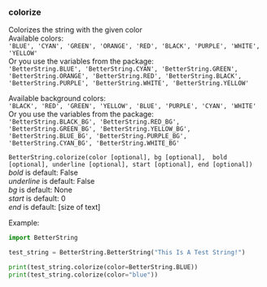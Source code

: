 ### colorize
Colorizes the string with the given color      
Available colors:    
`'BLUE', 'CYAN', 'GREEN', 'ORANGE', 'RED', 'BLACK', 'PURPLE', 'WHITE', 'YELLOW'`            
Or you use the variables from the package:     
`'BetterString.BLUE', 'BetterString.CYAN', 'BetterString.GREEN', 'BetterString.ORANGE', 'BetterString.RED', 'BetterString.BLACK', 'BetterString.PURPLE', 'BetterString.WHITE', 'BetterString.YELLOW'`    

Available background colors:   
`'BLACK', 'RED', 'GREEN', 'YELLOW', 'BLUE', 'PURPLE', 'CYAN', 'WHITE'`    
Or you use the variables from the package:   
`'BetterString.BLACK_BG', 'BetterString.RED_BG', 'BetterString.GREEN_BG', 'BetterString.YELLOW_BG', 'BetterString.BLUE_BG', 'BetterString.PURPLE_BG', 'BetterString.CYAN_BG', 'BetterString.WHITE_BG'`    

`BetterString.colorize(color [optional], bg [optional],  bold [optional], underline [optional], start [optional], end [optional]) `     
_bold_ is default: False   
_underline_ is default: False   
_bg_ is default: None   
_start_ is default: 0   
_end_ is default: [size of text]    

Example:   
```python 
import BetterString

test_string = BetterString.BetterString("This Is A Test String!")

print(test_string.colorize(color=BetterString.BLUE))
print(test_string.colorize(color="blue"))
```
